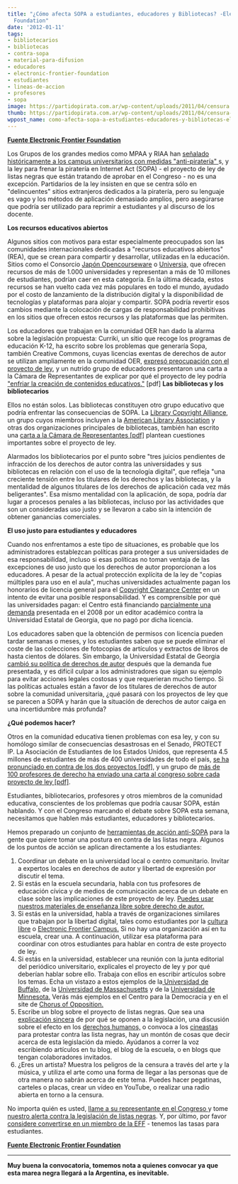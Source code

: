 ```yaml
---
title: "¿Cómo afecta SOPA a estudiantes, educadores y Bibliotecas? -Electronic Frontier
  Foundation"
date: '2012-01-11'
tags:
- bibliotecarios
- bibliotecas
- contra-sopa
- material-para-difusion
- educadores
- electronic-frontier-foundation
- estudiantes
- lineas-de-accion
- profesores
- sopa
image: https://partidopirata.com.ar/wp-content/uploads/2011/04/censura.jpg
thumb: https://partidopirata.com.ar/wp-content/uploads/2011/04/censura-150x150.jpg
wppost_name: como-afecta-sopa-a-estudiantes-educadores-y-bibliotecas-electronic-frontier-foundation
---
```


<strong><a href="https://www.eff.org/deeplinks/2011/12/how-sopa-affects-students-and-educators" target="_blank">Fuente Electronic Frontier Foundation</a></strong>

Los Grupos de los grandes medios como MPAA y RIAA han <a href="https://www.eff.org/deeplinks/2007/03/riaa-universities-help-us-threaten-your-students" target="_Blank">señalado históricamente a los campus universitarios con medidas "anti-piratería" </a>s, y la ley para frenar la piratería en Internet Act (SOPA) - el proyecto de ley de listas negras que están tratando de aprobar en el Congreso - no es una excepción. Partidarios de la ley insisten en que se centra sólo en "delincuentes" sitios extranjeros dedicados a la piratería, pero su lenguaje es vago y los métodos de aplicación demasiado amplios, pero asegúrarse que podría ser utilizado para reprimir a estudiantes y al discurso de los docente.

<strong>Los recursos educativos abiertos</strong>

Algunos sitios con motivos para estar especialmente preocupados son las comunidades internacionales dedicadas a "recursos educativos abiertos" (REA), que se crean para compartir y desarrollar, utilizadas en la educación. Sitios como el Consorcio <a href="http://www.jocw.jp/" target="_blank"> Japón Opencourseware</a> o <a href="http://ocw.universia.net/en/" target="_blank">Universia,</a> que ofrecen recursos de más de 1.000 universidades y representan a más de 10 millones de estudiantes, podrían caer en esta categoría. En la última década, estos recursos se han vuelto cada vez más populares en todo el mundo, ayudado por el costo de lanzamiento de la distribución digital y la disponibilidad de tecnologías y plataformas para alojar y compartir. SOPA podría revertir esos cambios mediante la colocación de cargas de responsabilidad prohibitivas en los sitios que ofrecen estos recursos y las plataformas que las permiten.

Los educadores que trabajan en la comunidad OER han dado la alarma sobre la legislación propuesta: Curriki, un sitio que recoge los programas de educación K-12, ha escrito sobre los problemas que generaría Sopa, también Creative Commons, cuyas licencias exentas de derechos de autor se utilizan ampliamente en la comunidad OER, <a href="https://creativecommons.org/weblog/entry/30375" target="_blank">expresó preocupación con el proyecto de ley</a>, y un nutrido grupo de educadores presentaron una carta a la Cámara de Representantes de explicar por qué el proyecto de ley podría <a href="https://www.eff.org/sites/default/files/filenode/concerned%20educator%20letter%20against%20SOPA%20and%20PROTECT%20IP.pdf" target="_blank"> "enfriar la creación de contenidos educativos."</a> [pdf]
<strong>
Las bibliotecas y los bibliotecarios</strong>

Ellos no están solos. Las bibliotecas constituyen otro grupo educativo que podría enfrentar las consecuencias de SOPA. La <a href="http://www.librarycopyrightalliance.org/" target="_blank">Library Copyright Alliance</a>, un grupo cuyos miembros incluyen a la <a href="http://ala.org/" target="_blank">American Library Association</a> y otras dos organizaciones principales de bibliotecas, también han escrito una <a href="http://www.librarycopyrightalliance.org/bm%7Edoc/lca-sopa-8nov11.pdf" target="_blank">carta a la Cámara de Representantes [pdf]</a> plantean cuestiones importantes sobre el proyecto de ley.

Alarmados los bibliotecarios por el punto sobre "tres juicios pendientes de infracción de los derechos de autor contra las universidades y sus bibliotecas en relación con el uso de la tecnología digital", que refleja "una creciente tensión entre los titulares de los derechos y las bibliotecas, y la mentalidad de algunos titulares de los derechos de aplicación cada vez más beligerantes". Esa mismo mentalidad con la aplicación, de sopa, podría dar lugar a procesos penales a las bibliotecas, incluso por las actividades que son un consideradas uso justo y se llevaron a cabo sin la intención de obtener ganancias comerciales.

<strong>El uso justo para estudiantes y educadores</strong>

Cuando nos enfrentamos a este tipo de situaciones, es probable que los administradores establezcan políticas para proteger a sus universidades de esa responsabilidad, incluso si esas políticas no toman ventaja de las excepciones de uso justo que los derechos de autor proporcionan a los educadores. A pesar de la actual protección explícita de la ley de "copias múltiples para uso en el aula", muchas universidades actualmente pagan los honorarios de licencia general para el <a href="http://www.copyright.com/" target="_blank">Copyright Clearance Center</a> en un intento de evitar una posible responsabilidad. Y es comprensible por qué las universidades pagan: el Centro está financiando <a href="http://blogs.library.duke.edu/scholcomm/2011/05/13/a-nightmare-scenario-for-higher-education/" target="_blank">parcialmente una demanda</a> presentada en el 2008 por un editor académico contra la Universidad Estatal de Georgia, que no pagó por dicha licencia.

Los educadores saben que la obtención de permisos con licencia pueden tardar semanas o meses, y los estudiantes saben que se puede eliminar el coste de las colecciones de fotocopias de artículos y extractos de libros de hasta cientos de dólares. Sin embargo, la Universidad Estatal de Georgia <a href="http://blogs.library.duke.edu/scholcomm/2009/07/01/intersting-development-in-georgia-state-case/" target="_blank">cambió su política de derechos de autor</a> después que la demanda fue presentada, y es difícil culpar a los administradores que sigan su ejemplo para evitar acciones legales costosas y que requerieran mucho tiempo. Si las políticas actuales están a favor de los titulares de derechos de autor sobre la comunidad universitaria, ¿qué pasará con los proyectos de ley que se parecen a SOPA y harán que la situación de derechos de autor caiga en una incertidumbre más profunda?

<strong>¿Qué podemos hacer?</strong>

Otros en la comunidad educativa tienen problemas con esa ley, y con su homólogo similar de consecuencias desastrosas en el Senado, PROTECT IP. La Asociación de Estudiantes de los Estados Unidos, que representa 4.5 millones de estudiantes de más de 400 universidades de todo el país, <a href="https://www.eff.org/sites/default/files/filenode/USSA%2011.15%20Letter.pdf" target="_blank">se ha pronunciado en contra de los dos proyectos [pdf],</a> y un grupo de <a href="https://www.eff.org/sites/default/files/filenode/SOPA%20House%20letter%20with%20PROTECT%20IP%20letter%20FINAL.pdf" target="_blank">más de 100 profesores de derecho ha enviado una carta al congreso sobre cada proyecto de ley [pdf]</a>.

Estudiantes, bibliotecarios, profesores y otros miembros de la comunidad educativa, conscientes de los problemas que podría causar SOPA, están hablando. Y con el Congreso marcando el debate sobre SOPA esta semana, necesitamos que hablen más estudiantes, educadores y bibliotecarios.

Hemos preparado un conjunto de <a href="https://www.eff.org/deeplinks/2011/12/fight-blacklist-toolkit-anti-sopa-activists" target="_blank">herramientas de acción anti-SOPA</a> para la gente que quiere tomar una postura en contra de las listas negra. Algunos de los puntos de acción se aplican directamente a los estudiantes:
<ol>
	<li>Coordinar un debate en la universidad local o centro comunitario. Invitar a expertos locales en derechos de autor y libertad de expresión por discutir el tema.</li>
	<li>Si estás en la escuela secundaria, habla con tus profesores de educación cívica y de medios de comunicación acerca de un debate en clase sobre las implicaciones de este proyecto de ley. <a href="http://www.teachingcopyright.org/" target="_blank">Puedes usar nuestros materiales de enseñanza libre sobre derecho de autor.</a></li>
	<li>Si estás en la universidad, habla a través de organizaciones similares que trabajan por la libertad digital, tales como estudiantes por la <a href="http://freeculture.org/" target="_blank">cultura libre</a> o <a href="http://www.efoncampus.org/index.html" target="_blank">Electronic Frontier Campus.</a> Si no hay una organización así en tu escuela, crear una. A continuación, utilizar esa plataforma para coordinar con otros estudiantes para hablar en contra de este proyecto de ley.</li>
	<li>Si estás en la universidad, establecer una reunión con la junta editorial del periódico universitario, explicales el proyecto de ley y por qué deberían hablar sobre ello. Trabaja con ellos en escribir artículos sobre los temas. Echa un vistazo a estos ejemplos de la<a href="http://www.ubspectrum.com/opinion/it-s-not-a-big-truck-1.2705662" target="_blank"> Universidad de Buffalo,</a> de la <a href="http://dailycollegian.com/2011/11/21/the-internet-the-final-frontier/" target="_blank">Universidad de Massachusetts</a> y de la <a href="http://www.mndaily.com/2011/11/28/klobuchar%E2%80%99s-bills-will-cripple-net" target="_blank">Universidad de Minnesota.</a> Verás más ejemplos en el Centro para la Democracia y en el site de <a href="https://www.cdt.org/report/growing-chorus-opposition-stop-online-piracy-act" target="_blanK"> Chorus of Opposition.</a></li>
	<li>Escribe un blog sobre el proyecto de listas negras. Que sea una <a href="http://eugene.kaspersky.com/2011/12/06/sopa-dodger/" target="_blank">explicación sincera</a> de por qué se oponen a la legislación, una discusión sobre el efecto en los <a href="https://www.eff.org/deeplinks/2011/11/proposed-copyright-bill-threatens-whistleblowing-and-human-rights" target="_blank">derechos humanos,</a> o convoca a los <a href="http://www.techdirt.com/articles/20111111/12040916725/why-all-filmmakers-should-speak-out-against-sopa.shtml" target="_blank">cineastas </a>para protestar contra las lista negras, hay un montón de cosas que decir acerca de esta legislación da miedo. Ayúdanos a correr la voz escribiendo artículos en tu blog, el blog de la escuela, o en blogs que tengan colaboradores invitados.</li>
	<li>¿Eres un artista? Muestra los peligros de la censura a través del arte y la música, y utiliza el arte como una forma de llegar a las personas que de otra manera no sabrán acerca de este tema. Puedes hacer pegatinas, carteles o placas, crear un vídeo en YouTube, o realizar una radio abierta en torno a la censura.</li>
</ol>
No importa quién es usted, <a href="https://wfc2.wiredforchange.com/o/9042/p/dia/action/public/?action_KEY=8336" target="_blank">llame a su representante en el Congreso </a> y tome <a href="https://wfc2.wiredforchange.com/o/9042/p/dia/action/public/?action_KEY=8173" target="_blank">nuestro alerta contra la legislación de listas negras</a>.
Y, por último, por favor <a href="https://supporters.eff.org/join" target="_blank">considere convertirse en un miembro de la EFF</a> - tenemos las tasas para estudiantes.

<strong><a href="https://www.eff.org/deeplinks/2011/12/how-sopa-affects-students-and-educators" target="_blank">Fuente Electronic Frontier Foundation</a></strong>

<hr />

<strong>Muy buena la convocatoria, tomemos nota a quienes convocar ya que esta marea negra llegará a la Argentina, es inevitable.</strong>
